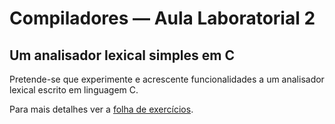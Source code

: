 
# Compiladores &mdash; Aula Laboratorial 2

## Um analisador lexical simples em C

Pretende-se que experimente e acrescente funcionalidades
a um analisador lexical escrito em linguagem C.

Para mais detalhes ver a [folha de exercícios](aula-lab-2-c.pdf).


